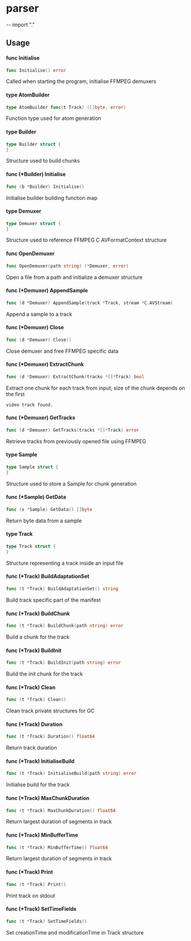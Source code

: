 # parser
--
    import "."


## Usage

#### func  Initialise

```go
func Initialise() error
```
Called when starting the program, initialise FFMPEG demuxers

#### type AtomBuilder

```go
type AtomBuilder func(t Track) ([]byte, error)
```

Function type used for atom generation

#### type Builder

```go
type Builder struct {
}
```

Structure used to build chunks

#### func (*Builder) Initialise

```go
func (b *Builder) Initialise()
```
Initialise builder building function map

#### type Demuxer

```go
type Demuxer struct {
}
```

Structure used to reference FFMPEG C AVFormatContext structure

#### func  OpenDemuxer

```go
func OpenDemuxer(path string) (*Demuxer, error)
```
Open a file from a path and initialize a demuxer structure

#### func (*Demuxer) AppendSample

```go
func (d *Demuxer) AppendSample(track *Track, stream *C.AVStream)
```
Append a sample to a track

#### func (*Demuxer) Close

```go
func (d *Demuxer) Close()
```
Close demuxer and free FFMPEG specific data

#### func (*Demuxer) ExtractChunk

```go
func (d *Demuxer) ExtractChunk(tracks *[]*Track) bool
```
Extract one chunk for each track from input, size of the chunk depends on the
first

    video track found.

#### func (*Demuxer) GetTracks

```go
func (d *Demuxer) GetTracks(tracks *[]*Track) error
```
Retrieve tracks from previously opened file using FFMPEG

#### type Sample

```go
type Sample struct {
}
```

Structure used to store a Sample for chunk generation

#### func (*Sample) GetData

```go
func (s *Sample) GetData() []byte
```
Return byte data from a sample

#### type Track

```go
type Track struct {
}
```

Structure representing a track inside an input file

#### func (*Track) BuildAdaptationSet

```go
func (t *Track) BuildAdaptationSet() string
```
Build track specific part of the manifest

#### func (*Track) BuildChunk

```go
func (t *Track) BuildChunk(path string) error
```
Build a chunk for the track

#### func (*Track) BuildInit

```go
func (t *Track) BuildInit(path string) error
```
Build the init chunk for the track

#### func (*Track) Clean

```go
func (t *Track) Clean()
```
Clean track private structures for GC

#### func (*Track) Duration

```go
func (t *Track) Duration() float64
```
Return track duration

#### func (*Track) InitialiseBuild

```go
func (t *Track) InitialiseBuild(path string) error
```
Initialise build for the track

#### func (*Track) MaxChunkDuration

```go
func (t *Track) MaxChunkDuration() float64
```
Return largest duration of segments in track

#### func (*Track) MinBufferTime

```go
func (t *Track) MinBufferTime() float64
```
Return largest duration of segments in track

#### func (*Track) Print

```go
func (t *Track) Print()
```
Print track on stdout

#### func (*Track) SetTimeFields

```go
func (t *Track) SetTimeFields()
```
Set creationTime and modificationTime in Track structure
